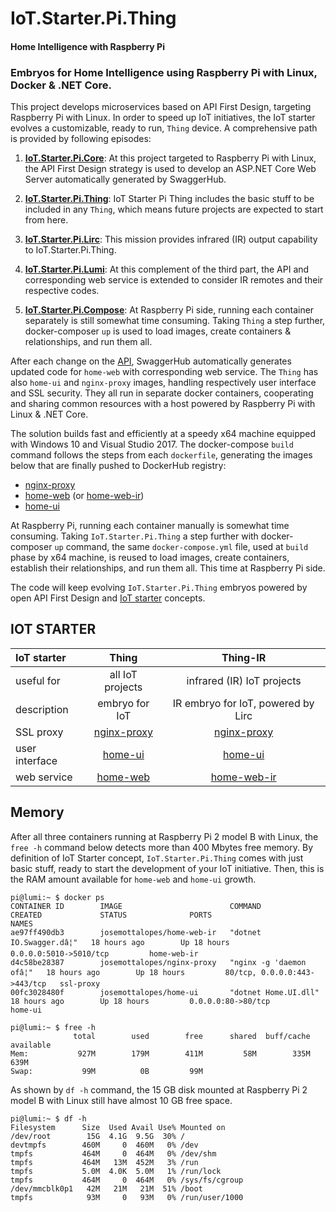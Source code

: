 # IoT.Starter.Pi.Thing		

#### Home Intelligence with Raspberry Pi

### Embryos for Home Intelligence using Raspberry Pi with Linux, Docker & .NET Core.

This project develops microservices based on API First Design, targeting Raspberry Pi with Linux. In order to speed up IoT initiatives, the IoT starter evolves a customizable, ready to run, `Thing` device. A comprehensive path is provided by following episodes:

1. [**IoT.Starter.Pi.Core**](https://github.com/josemotta/IoT.Starter.Pi.Thing/wiki/1.-IoT.Starter.Pi.Core): At this project targeted to Raspberry Pi with Linux, the API First Design strategy is used to develop an ASP.NET Core Web Server automatically generated by SwaggerHub. 

2. [**IoT.Starter.Pi.Thing**](https://github.com/josemotta/IoT.Starter.Pi.Thing/wiki/2.-IoT.Starter.Pi.Thing): IoT Starter Pi Thing includes the basic stuff to be included in any `Thing`, which means future projects are expected to start from here. 

3. [**IoT.Starter.Pi.Lirc**](https://github.com/josemotta/IoT.Starter.Pi.Thing/wiki/3.-IoT.Starter.Pi.Lirc): This mission provides infrared (IR) output capability to IoT.Starter.Pi.Thing. 

4. [**IoT.Starter.Pi.Lumi**](https://github.com/josemotta/IoT.Starter.Pi.Thing/wiki/4.-IoT.Starter.Pi.Lumi): At this complement of the third part, the API and corresponding web service is extended to consider IR remotes and their respective codes. 

5. [**IoT.Starter.Pi.Compose**](https://github.com/josemotta/IoT.Starter.Pi.Thing/wiki/5.-IoT.Starter.Pi.Compose): At Raspberry Pi side, running each container separately is still somewhat time consuming. Taking `Thing` a step further, docker-composer `up` is used to load images, create containers &  relationships, and run them all.

After each change on the [API](https://app.swaggerhub.com/apis/motta/home), SwaggerHub automatically generates updated code for `home-web` with corresponding web service. The `Thing` has also `home-ui` and `nginx-proxy` images, handling respectively user interface and SSL security. They all run in separate docker containers, cooperating and sharing common resources with a host powered by Raspberry Pi with Linux & .NET Core. 

The solution builds fast and efficiently at a speedy x64 machine equipped with Windows 10 and Visual Studio 2017. The docker-compose `build` command follows the steps from each `dockerfile`, generating the images below that are finally pushed to DockerHub registry:

- [nginx-proxy](https://hub.docker.com/r/josemottalopes/nginx-proxy/)
- [home-web](https://hub.docker.com/r/josemottalopes/home-web/) (or [home-web-ir](https://hub.docker.com/r/josemottalopes/home-web-ir/))
- [home-ui](https://hub.docker.com/r/josemottalopes/home-ui/)

At Raspberry Pi, running each container manually is somewhat time consuming. Taking  `IoT.Starter.Pi.Thing` a step further with docker-composer `up` command, the same `docker-compose.yml` file, used at `build` phase by x64 machine, is reused to load images, create containers, establish their relationships, and run them all. This time at Raspberry Pi side.

The code will keep evolving `IoT.Starter.Pi.Thing` embryos powered by open API First Design and [IoT starter](https://github.com/josemotta/IoT.Starter.Np2.Core) concepts. 

## IOT STARTER

| IoT starter  | **Thing** | **Thing-IR** |  
| :---         |     :---:      |          :---: |  
| useful for  | all IoT projects |  infrared (IR) IoT projects |  
| description | embryo for IoT | IR embryo for IoT, powered by Lirc | 
| SSL proxy   | [nginx-proxy](https://hub.docker.com/r/josemottalopes/nginx-proxy/)     | [nginx-proxy](https://hub.docker.com/r/josemottalopes/nginx-proxy/)    |  
| user interface     | [home-ui](https://hub.docker.com/r/josemottalopes/home-ui/)       | [home-ui](https://hub.docker.com/r/josemottalopes/home-ui/)      |  
| web service  | [home-web](https://hub.docker.com/r/josemottalopes/home-web/)       | [home-web-ir](https://hub.docker.com/r/josemottalopes/home-web-ir/)      | 

## Memory

After all three containers running at Raspberry Pi 2 model B with Linux, the `free -h` command below detects more than 400 Mbytes free memory. By definition of IoT Starter concept, `IoT.Starter.Pi.Thing` comes with just basic stuff, ready to start the development of your IoT initiative. Then, this is the RAM amount available for `home-web` and `home-ui` growth.

	pi@lumi:~ $ docker ps
	CONTAINER ID        IMAGE                        COMMAND                  CREATED             STATUS              PORTS                          NAMES
	ae97ff490db3        josemottalopes/home-web-ir   "dotnet IO.Swagger.dâ¦"   18 hours ago        Up 18 hours         0.0.0.0:5010->5010/tcp         home-web-ir
	d4c58be28387        josemottalopes/nginx-proxy   "nginx -g 'daemon ofâ¦"   18 hours ago        Up 18 hours         80/tcp, 0.0.0.0:443->443/tcp   ssl-proxy
	00fc3028480f        josemottalopes/home-ui       "dotnet Home.UI.dll"     18 hours ago        Up 18 hours         0.0.0.0:80->80/tcp             home-ui

	pi@lumi:~ $ free -h
	              total        used        free      shared  buff/cache   available
	Mem:           927M        179M        411M         58M        335M        639M
	Swap:           99M          0B         99M

As shown by `df -h` command, the 15 GB disk mounted at Raspberry Pi 2 model B with Linux still have almost 10 GB free space.

	pi@lumi:~ $ df -h
	Filesystem      Size  Used Avail Use% Mounted on
	/dev/root        15G  4.1G  9.5G  30% /
	devtmpfs        460M     0  460M   0% /dev
	tmpfs           464M     0  464M   0% /dev/shm
	tmpfs           464M   13M  452M   3% /run
	tmpfs           5.0M  4.0K  5.0M   1% /run/lock
	tmpfs           464M     0  464M   0% /sys/fs/cgroup
	/dev/mmcblk0p1   42M   21M   21M  51% /boot
	tmpfs            93M     0   93M   0% /run/user/1000

